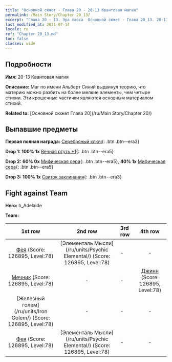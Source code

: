 ```yaml
---
title: "Основной сюжет - Глава 20 - 20-13 Квантовая магия"
permalink: /Main Story/Chapter 20_13/
excerpt: "Глава 20 - 13. Эра хаоса  Основной сюжет - Глава 20_13. 20-13 Квантовая магия"
last_modified_at: 2021-07-14
locale: ru
ref: "Chapter 20_13.md"
toc: false
classes: wide
---
```


## Подробности

 **Имя:** 20-13 Квантовая магия

 **Описание:** Маг по имени Альберт Синий выдвинул теорию, что материю можно разбить на более мелкие элементы, чем четыре стихии. Эти крошечные частички являются основным материалом стихий.

 **Related to:** [Основной сюжет Глава 20](/ru/Main Story/Chapter 20/)

## Выпавшие предметы

 **Первая полная награда:** [Серебряный ключ](/ItemsRU/con_693/){: .btn .btn--era3}

 **Drop 1:** **100% 1x** [Вечная ртуть +1](/ItemsRU/mat_70/){: .btn .btn--era5}

 **Drop 2:** **60% 0x** [Мифическая сера](/ItemsRU/mat_64/){: .btn .btn--era5}, **40% 1x** [Мифическая сера](/ItemsRU/mat_64/){: .btn .btn--era5}

 **Drop 3:** **100% 1x** [Свиток заклинания](/ItemsRU/con_694/){: .btn .btn--era3}


## Fight against Team
 **Hero:** h_Adelaide

 **Team:**


  | 1st row | 2nd row | 3rd row | 4th row |
  |:----:|:----:|:----|:----:|
  | [Фея](/ru/units/Sprite/) (Score: 126895, Level:78)  | [Элементаль Мысли](/ru/units/Psychic Elemental/) (Score: 126895, Level:78)  | - | - |
  | [Мечник](/ru/units/Swordsman/) (Score: 126895, Level:78)  | - | - | [Джинн](/ru/units/Genie/) (Score: 126895, Level:78)  |
  | [Железный голем](/ru/units/Iron Golem/) (Score: 126895, Level:78)  | - | - | - |
  | [Фея](/ru/units/Sprite/) (Score: 126895, Level:78)  | [Элементаль Мысли](/ru/units/Psychic Elemental/) (Score: 126895, Level:78)  | - | - |


